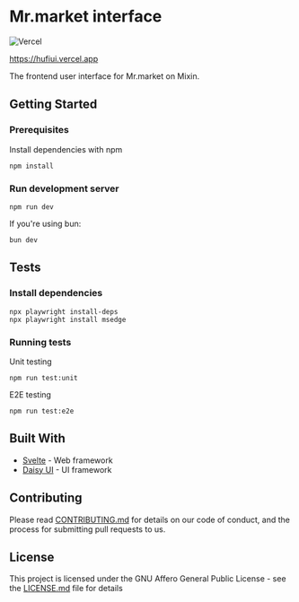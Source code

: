 # Mr.market interface

![Vercel](https://therealsujitk-vercel-badge.vercel.app/?app=hufiui)

https://hufiui.vercel.app

The frontend user interface for Mr.market on Mixin.

## Getting Started

### Prerequisites

Install dependencies with npm

```
npm install
```

### Run development server

```
npm run dev
```

If you're using bun:

```
bun dev
```

## Tests

### Install dependencies

```
npx playwright install-deps
npx playwright install msedge
```

### Running tests

Unit testing
```
npm run test:unit
```

E2E testing

```
npm run test:e2e
```

## Built With

* [Svelte](https://svelte.dev/) - Web framework
* [Daisy UI](https://daisyui.com/) - UI framework

## Contributing

Please read [CONTRIBUTING.md]() for details on our code of conduct, and the process for submitting pull requests to us.

## License

This project is licensed under the GNU Affero General Public License - see the [LICENSE.md](../LICENSE) file for details